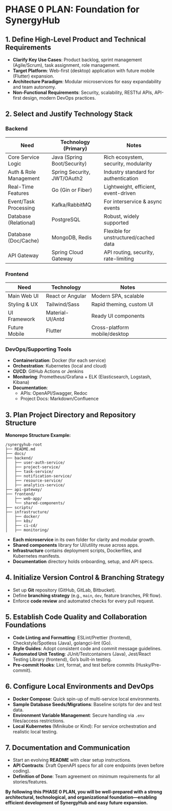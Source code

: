 # PHASE 0 PLAN: Foundation for SynergyHub

## 1. Define High-Level Product and Technical Requirements

- **Clarify Key Use Cases**: Product backlog, sprint management (Agile/Scrum), task assignment, role management.
- **Target Platform**: Web-first (desktop) application with future mobile (Flutter) expansion.
- **Architecture Paradigm**: Modular microservices for easy expandability and team autonomy.
- **Non-Functional Requirements**: Security, scalability, RESTful APIs, API-first design, modern DevOps practices.

## 2. Select and Justify Technology Stack

### Backend
| Need                  | Technology (Primary)        | Notes                              |
|-----------------------|----------------------------|-------------------------------------|
| Core Service Logic    | Java (Spring Boot/Security)| Rich ecosystem, security, modularity|
| Auth & Role Management| Spring Security, JWT/OAuth2| Industry standard for authentication|
| Real-Time Features    | Go (Gin or Fiber)          | Lightweight, efficient, event-driven|
| Event/Task Processing | Kafka/RabbitMQ             | For interservice & async events     |
| Database (Relational) | PostgreSQL                 | Robust, widely supported            |
| Database (Doc/Cache)  | MongoDB, Redis             | Flexible for unstructured/cached data|
| API Gateway           | Spring Cloud Gateway       | API routing, security, rate-limiting|

### Frontend
| Need            | Technology        | Notes                     |
|-----------------|------------------|---------------------------|
| Main Web UI     | React or Angular | Modern SPA, scalable      |
| Styling & UX    | Tailwind/Sass    | Rapid theming, custom UI  |
| UI Framework    | Material-UI/Antd | Ready UI components       |
| Future Mobile   | Flutter          | Cross-platform mobile/desktop |

### DevOps/Supporting Tools
- **Containerization**: Docker (for each service)
- **Orchestration**: Kubernetes (local and cloud)
- **CI/CD**: GitHub Actions or Jenkins
- **Monitoring**: Prometheus/Grafana + ELK (Elasticsearch, Logstash, Kibana)
- **Documentation**:
  - APIs: OpenAPI/Swagger, Redoc
  - Project Docs: Markdown/Confluence

## 3. Plan Project Directory and Repository Structure

**Monorepo Structure Example:**
```
/synergyhub-root
├── README.md
├── docs/
├── backend/
│   ├── user-auth-service/
│   ├── project-service/
│   ├── task-service/
│   ├── notification-service/
│   ├── resource-service/
│   ├── analytics-service/
├── api-gateway/
├── frontend/
│   ├── web-app/
│   └── shared-components/
├── scripts/
├── infrastructure/
│   ├── docker/
│   ├── k8s/
│   ├── ci-cd/
│   ├── monitoring/
```

- **Each microservice** in its own folder for clarity and modular growth.
- **Shared components** library for UI/utility reuse across apps.
- **Infrastructure** contains deployment scripts, Dockerfiles, and Kubernetes manifests.
- **Documentation** directory holds onboarding, setup, and API specs.

## 4. Initialize Version Control & Branching Strategy

- Set up **Git** repository (GitHub, GitLab, Bitbucket).
- Define **branching strategy** (e.g., `main`, `dev`, feature branches, PR flow).
- Enforce **code review** and automated checks for every pull request.

## 5. Establish Code Quality and Collaboration Foundations

- **Code Linting and Formatting**: ESLint/Prettier (frontend), Checkstyle/Spotless (Java), golangci-lint (Go).
- **Style Guides**: Adopt consistent code and commit message guidelines.
- **Automated Unit Testing**: JUnit/Testcontainers (Java), Jest/React Testing Library (frontend), Go’s built-in testing.
- **Pre-commit Hooks**: Lint, format, and test before commits (Husky/Pre-commit).

## 6. Configure Local Environments and DevOps

- **Docker Compose**: Quick spin-up of multi-service local environments.
- **Sample Database Seeds/Migrations**: Baseline scripts for dev and test data.
- **Environment Variable Management**: Secure handling via `.env` files/access restrictions.
- **Local Kubernetes** (Minikube or Kind): For service orchestration and realistic local testing.

## 7. Documentation and Communication

- Start an evolving **README** with clear setup instructions.
- **API Contracts**: Draft OpenAPI specs for all core endpoints (even before coding).
- **Definition of Done**: Team agreement on minimum requirements for all stories/features.

**By following this PHASE 0 PLAN, you will be well-prepared with a strong architectural, technological, and organizational foundation—enabling efficient development of SynergyHub and easy future expansion.**